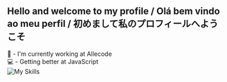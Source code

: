 ## Hello and welcome to my profile / Olá bem vindo ao meu perfil / 初めまして私のプロフィールへようこそ
  
  🔭 - I'm currently working at Allecode <br>
  💻 - Getting better at JavaScript <br>
<img src="https://camo.githubusercontent.com/5ec5b06132216c608a82911cc78871a38541b80ef752672dac2ba0280c2d5cb9/68747470733a2f2f736b696c6c69636f6e732e6465762f69636f6e733f693d626f6f7473747261702c7068702c6d7973716c2c6e6f64656a732c6a732c6373732c68746d6c" alt="My Skills" data-canonical-src="https://skillicons.dev/icons?i=bootstrap,php,mysql,nodejs,js,css,html" style="max-width: 100%;">
